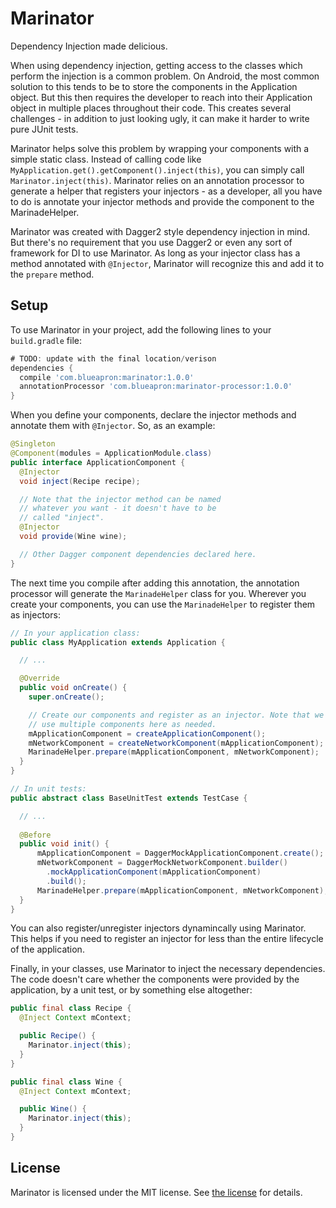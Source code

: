 Marinator
============

Dependency Injection made delicious.

When using dependency injection, getting access to the classes which perform the injection is a common problem. On Android, the most common solution to this tends to be to store the components in the Application object. But this then requires the developer to reach into their Application object in multiple places throughout their code. This creates several challenges - in addition to just looking ugly, it can make it harder to write pure JUnit tests.

Marinator helps solve this problem by wrapping your components with a simple static class. Instead of calling code like `MyApplication.get().getComponent().inject(this)`, you can simply call `Marinator.inject(this)`. Marinator relies on an annotation processor to generate a helper that registers your injectors - as a developer, all you have to do is annotate your injector methods and provide the component to the MarinadeHelper.

Marinator was created with Dagger2 style dependency injection in mind. But there's no requirement that you use Dagger2 or even any sort of framework for DI to use Marinator. As long as your injector class has a method annotated with `@Injector`, Marinator will recognize this and add it to the `prepare` method.

Setup
------

To use Marinator in your project, add the following lines to your `build.gradle` file:

```groovy
# TODO: update with the final location/verison
dependencies {
  compile 'com.blueapron:marinator:1.0.0'
  annotationProcessor 'com.blueapron:marinator-processor:1.0.0'
}
```

When you define your components, declare the injector methods and annotate them with `@Injector`. So, as an example:

```java
@Singleton
@Component(modules = ApplicationModule.class)
public interface ApplicationComponent {
  @Injector
  void inject(Recipe recipe);

  // Note that the injector method can be named
  // whatever you want - it doesn't have to be
  // called "inject".
  @Injector
  void provide(Wine wine); 

  // Other Dagger component dependencies declared here.
}
```

The next time you compile after adding this annotation, the annotation processor will generate the `MarinadeHelper` class for you. Wherever you create your components, you can use the `MarinadeHelper` to register them as injectors:

```java
// In your application class:
public class MyApplication extends Application {

  // ...

  @Override
  public void onCreate() {
    super.onCreate();

    // Create our components and register as an injector. Note that we can
    // use multiple components here as needed.
    mApplicationComponent = createApplicationComponent();
    mNetworkComponent = createNetworkComponent(mApplicationComponent);
    MarinadeHelper.prepare(mApplicationComponent, mNetworkComponent);
  }
}

// In unit tests:
public abstract class BaseUnitTest extends TestCase {

  // ...
  
  @Before
  public void init() {
      mApplicationComponent = DaggerMockApplicationComponent.create();
      mNetworkComponent = DaggerMockNetworkComponent.builder()
        .mockApplicationComponent(mApplicationComponent)
        .build();
      MarinadeHelper.prepare(mApplicationComponent, mNetworkComponent);
  }
}
```

You can also register/unregister injectors dynamincally using Marinator. This helps if you need to register an injector for less than the entire lifecycle of the application.

Finally, in your classes, use Marinator to inject the necessary dependencies. The code doesn't care whether the components were provided by the application, by a unit test, or by something else altogether:

```java
public final class Recipe {
  @Inject Context mContext;

  public Recipe() {
    Marinator.inject(this);
  }
}

public final class Wine {
  @Inject Context mContext;

  public Wine() {
    Marinator.inject(this);
  }
}
```

License
-------

Marinator is licensed under the MIT license. See [the license](LICENSE) for details.

